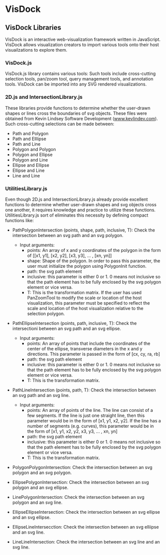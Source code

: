 VisDock
=======

VisDock Libraries
----------------------------------------------------------------------------------------------------
VisDock is an interactive web-visualization framework written in JavaScript. VisDock allows visualization creators to import various tools onto their host visuailzations to explore them.

### VisDock.js
VisDock.js library contains various tools: Such tools include cross-cutting selection tools, pan/zoom tool, query management tools, and annotation tools. VisDock can be imported into any SVG rendered visualizations.

### 2D.js and IntersectionLibrary.js
These libraries provide functions to determine whether the user-drawn shapes or lines cross the boundaries of svg objects. These files were obtained from Kevin Lindsey Software Development (www.kevlindev.com). 
Such cross-cutting selections can be made between:
- Path and Polygon
- Path and Elllipse
- Path and Line
- Polygon and Polygon
- Polygon and Ellipse
- Polygon and Line
- Ellipse and Ellipse
- Ellipse and Line
- Line and Line

### UtilitiesLibrary.js
Even though 2D.js and IntersectionLibrary.js already provide excellent functions to determine whether user-drawn shapes and svg objects cross one another, it requires knowledge and practice to utilize these functions. UtilitiesLibrary.js sort of eliminates this necessity by defining compact functions like:

- PathPolygonIntersection (points, shape, path, inclusive, T): Check the intersection between an svg path and an svg polygon.
  * Input arguments: 
    + points: An array of x and y coordinates of the polygon in the form of [[x1, y1], [x2, y2], [x3, y3], ... , [xn, yn]]
    + shape: Shape of the polygon. In order to pass this parameter, the user must initialize the polygon using PolygonInit function.
    + path: the svg path element
    + inclusive: this parameter is either 0 or 1. 0 means not inclusive so that the path element has to be fully enclosed by the svg polygon element or vice versa.
    + T: This is the transformation matrix. If the user has used PanZoomTool to modify the scale or location of the host visualization, this parameter must be specified to reflect the scale and location of the host visualization relative to the selection polygon.
    
- PathEllipseIntersection (points, path, inclusive, T): Check the intersectioni between an svg path and an svg ellipse.
  * Input arguments: 
    + points: An array of points that include the coordinates of the center of the ellipse, transverse diameters in the x and y directions. This parameter is passed in the form of [cx, cy, ra, rb]
    + path: the svg path element
    + inclusive: this parameter is either 0 or 1. 0 means not inclusive so that the path element has to be fully enclosed by the svg polygon element or vice versa.
    + T: This is the transformation matrix. 

- PathLineIntersection (points, path, T): Check the intersection between an svg path and an svg line.
  * Input arguments: 
    + points: An array of points of the line. The line can consist of a few segments. If the line is just one straight line, then this parameter would be in the form of [x1, y1, x2, y2]. If the line has a number of segments (e.g. curves), this parameter would be in the form of [x1, y1, x2, y2, x3, y3, ... , xn, yn]
    + path: the svg path element
    + inclusive: this parameter is either 0 or 1. 0 means not inclusive so that the path element has to be fully enclosed by the svg polygon element or vice versa.
    + T: This is the transformation matrix. 
    
- PolygonPolygonIntersection: Check the intersection between an svg polygon and an svg polygon.
- EllipsePolygonIntersection: Check the intersection between an svg polygon and an svg ellipse.
- LinePolygonIntersection: Check the intersection between an svg polygon and an svg line.
- EllipseEllipseIntersection: Check the intersection between an svg ellipse and an svg ellipse.
- EllipseLineIntersecction: Check the intersection between an svg elliipse and an svg line.
- LineLineIntersection: Check the intersection between an svg line and an svg line.


